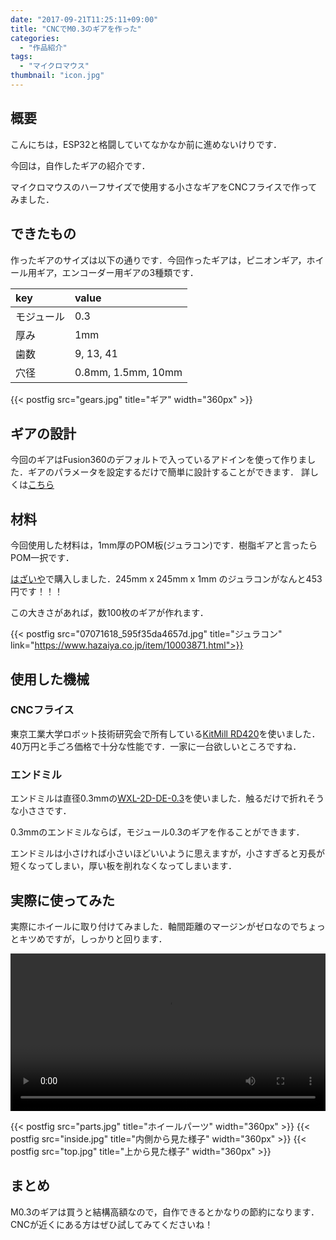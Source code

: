 ```yaml
---
date: "2017-09-21T11:25:11+09:00"
title: "CNCでM0.3のギアを作った"
categories:
  - "作品紹介"
tags:
  - "マイクロマウス"
thumbnail: "icon.jpg"
---
```


## 概要

こんにちは，ESP32と格闘していてなかなか前に進めないけりです．

今回は，自作したギアの紹介です．

マイクロマウスのハーフサイズで使用する小さなギアをCNCフライスで作ってみました．

<!--more-->

## できたもの

作ったギアのサイズは以下の通りです．今回作ったギアは，ピニオンギア，ホイール用ギア，エンコーダー用ギアの3種類です．

|key|value|
|:--|:--|
|モジュール|0.3|
|厚み|1mm|
|歯数|9, 13, 41|
|穴径|0.8mm, 1.5mm, 10mm|

{{< postfig src="gears.jpg" title="ギア" width="360px" >}}

## ギアの設計

今回のギアはFusion360のデフォルトで入っているアドインを使って作りました．ギアのパラメータを設定するだけで簡単に設計することができます．
詳しくは[こちら](http://fusion360.blog.jp/blog/20151118/1045387176)

## 材料

今回使用した材料は，1mm厚のPOM板(ジュラコン)です．樹脂ギアと言ったらPOM一択です．

[はざいや](https://www.hazaiya.co.jp/)で購入しました．245mm x 245mm x 1mm のジュラコンがなんと453円です！！！

この大きさがあれば，数100枚のギアが作れます．

{{< postfig src="07071618_595f35da4657d.jpg" title="ジュラコン" link="https://www.hazaiya.co.jp/item/10003871.html">}}

## 使用した機械

### CNCフライス

東京工業大学ロボット技術研究会で所有している[KitMill RD420](http://www.originalmind.co.jp/products/kitmill_rd#3)を使いました．40万円と手ごろ価格で十分な性能です．一家に一台欲しいところですね．

### エンドミル

エンドミルは直径0.3mmの[WXL-2D-DE-0.3](https://jp.misumi-ec.com/vona2/detail/223000431397/)を使いました．触るだけで折れそうな小ささです．

0.3mmのエンドミルならば，モジュール0.3のギアを作ることができます．

エンドミルは小さければ小さいほどいいように思えますが，小さすぎると刃長が短くなってしまい，厚い板を削れなくなってしまいます．

## 実際に使ってみた

実際にホイールに取り付けてみました．軸間距離のマージンがゼロなのでちょっとキツめですが，しっかりと回ります．


<div class="video"><video src="movie.mp4" width="100%" controls loop preload="metadata"></video></div>

{{< postfig src="parts.jpg" title="ホイールパーツ" width="360px" >}}
{{< postfig src="inside.jpg" title="内側から見た様子" width="360px" >}}
{{< postfig src="top.jpg" title="上から見た様子" width="360px" >}}

## まとめ

M0.3のギアは買うと結構高額なので，自作できるとかなりの節約になります．CNCが近くにある方はぜひ試してみてくださいね！

